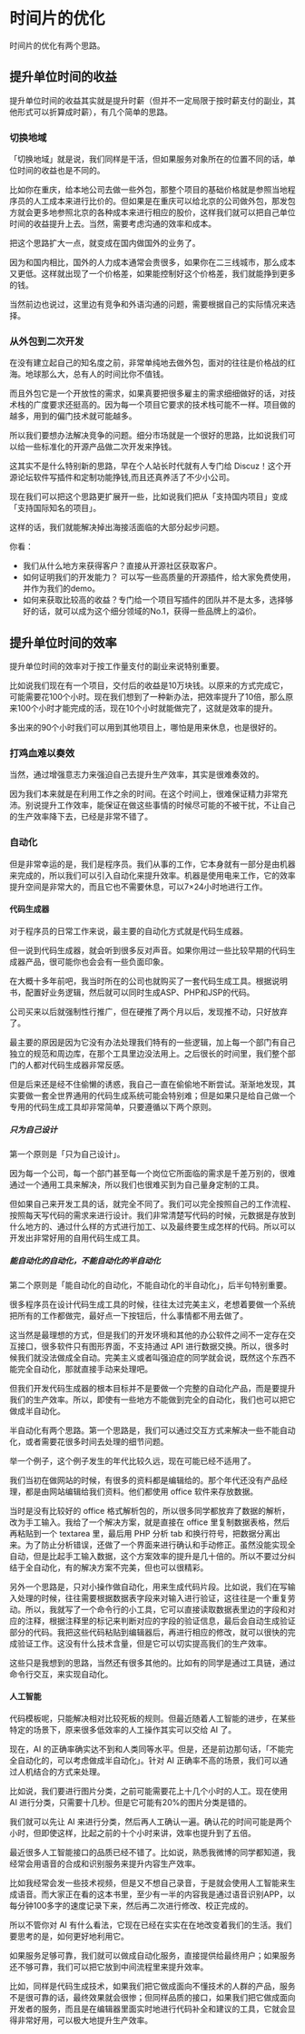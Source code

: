 # 时间片的优化


时间片的优化有两个思路。

## 提升单位时间的收益

提升单位时间的收益其实就是提升时薪（但并不一定局限于按时薪支付的副业，其他形式可以折算成时薪），有几个简单的思路。

### 切换地域

「切换地域」就是说，我们同样是干活，但如果服务对象所在的位置不同的话，单位时间的收益也是不同的。

比如你在重庆，给本地公司去做一些外包，那整个项目的基础价格就是参照当地程序员的人工成本来进行比价的。但如果是在重庆可以给北京的公司做外包，那发包方就会更多地参照北京的各种成本来进行相应的股价，这样我们就可以把自己单位时间的收益提升上去。当然，需要考虑沟通的效率和成本。


把这个思路扩大一点，就变成在国内做国外的业务了。

因为和国内相比，国外的人力成本通常会贵很多，如果你在二三线城市，那么成本又更低。这样就出现了一个价格差，如果能控制好这个价格差，我们就能挣到更多的钱。

当然前边也说过，这里边有竞争和外语沟通的问题，需要根据自己的实际情况来选择。

### 从外包到二次开发

在没有建立起自己的知名度之前，非常单纯地去做外包，面对的往往是价格战的红海。地球那么大，总有人的时间比你不值钱。

而且外包它是一个开放性的需求，如果真要把很多雇主的需求细细做好的话，对技术栈的广度要求还挺高的。因为每一个项目它要求的技术栈可能不一样。项目做的越多，用到的偏门技术就可能越多。

所以我们要想办法解决竞争的问题。细分市场就是一个很好的思路，比如说我们可以给一些标准化的开源产品做二次开发来挣钱。

这其实不是什么特别新的思路，早在个人站长时代就有人专门给 Discuz！这个开源论坛软件写插件和定制功能挣钱,而且还真养活了不少小公司。

现在我们可以把这个思路更扩展开一些，比如说我们把从「支持国内项目」变成「支持国际知名的项目」。

这样的话，我们就能解决掉出海接活面临的大部分起步问题。

你看：

- 我们从什么地方来获得客户？直接从开源社区获取客户。
- 如何证明我们的开发能力？ 可以写一些高质量的开源插件，给大家免费使用，并作为我们的demo。
- 如何来获取比较高的收益？专门给一个项目写插件的团队并不是太多，选择够好的话，就可以成为这个细分领域的No.1，获得一些品牌上的溢价。

## 提升单位时间的效率

提升单位时间的效率对于按工作量支付的副业来说特别重要。

比如说我们现在有一个项目，交付后的收益是10万块钱。以原来的方式完成它，可能需要花100个小时。现在我们想到了一种新办法，把效率提升了10倍，那么原来100个小时才能完成的活，现在10个小时就能做完了，这就是效率的提升。

多出来的90个小时我们可以用到其他项目上，哪怕是用来休息，也是很好的。

### 打鸡血难以奏效

当然，通过增强意志力来强迫自己去提升生产效率，其实是很难奏效的。

因为我们本来就是在利用工作之余的时间。在这个时间上，很难保证精力非常充沛。别说提升工作效率，能保证在做这些事情的时候尽可能的不被干扰，不让自己的生产效率降下去，已经是非常不错了。

### 自动化

但是非常幸运的是，我们是程序员。我们从事的工作，它本身就有一部分是由机器来完成的，所以我们可以引入自动化来提升效率。机器是使用电来工作，它的效率提升空间是非常大的，而且它也不需要休息，可以7×24小时地进行工作。

#### 代码生成器

对于程序员的日常工作来说，最主要的自动化方式就是代码生成器。

但一说到代码生成器，就会听到很多反对声音。如果你用过一些比较早期的代码生成器产品，很可能你也会会有一些负面印象。

在大概十多年前吧，我当时所在的公司也就购买了一套代码生成工具。根据说明书，配置好业务逻辑，然后就可以同时生成ASP、PHP和JSP的代码。

公司买来以后就强制性行推广，但在硬推了两个月以后，发现推不动，只好放弃了。

最主要的原因是因为它没有办法处理我们特有的一些逻辑，加上每一个部门有自己独立的规范和周边库，在那个工具里边没法用上。之后很长的时间里，我们整个部门的人都对代码生成器非常反感。

但是后来还是经不住偷懒的诱惑，我自己一直在偷偷地不断尝试。渐渐地发现，其实要做一套全世界通用的代码生成系统可能会特别难；但是如果只是给自己做一个专用的代码生成工具却非常简单，只要遵循以下两个原则。

##### 只为自己设计

第一个原则是「只为自己设计」。

因为每一个公司，每一个部门甚至每一个岗位它所面临的需求是千差万别的，很难通过一个通用工具来解决，所以我们也很难买到为自己量身定制的工具。

但如果自己来开发工具的话，就完全不同了。我们可以完全按照自己的工作流程、按照每天写代码的需求来进行设计。我们非常清楚写代码的时候，元数据是存放到什么地方的、通过什么样的方式进行加工、以及最终要生成怎样的代码。所以可以开发出非常好用的自用代码生成工具。

##### 能自动化的自动化，不能自动化的半自动化

第二个原则是「能自动化的自动化，不能自动化的半自动化」，后半句特别重要。

很多程序员在设计代码生成工具的时候，往往太过完美主义，老想着要做一个系统把所有的工作都做完，最好点一下按钮后，什么事情都不用去做了。

这当然是最理想的方式，但是我们的开发环境和其他的办公软件之间不一定存在交互接口，很多软件只有图形界面，不支持通过 API 进行数据交换。所以，很多时候我们就没法做成全自动。完美主义或者叫强迫症的同学就会说，既然这个东西不能完全自动化，那就直接手动来处理吧。


但我们开发代码生成器的根本目标并不是要做一个完整的自动化产品，而是要提升我们的生产效率。所以，即使有一些地方不能做到完全的自动化，我们也可以把它做成半自动化。

半自动化有两个思路。第一个思路是，我们可以通过交互方式来解决一些不能自动化，或者需要花很多时间去处理的细节问题。

举一个例子，这个例子发生的年代比较久远，现在可能已经不适用了。

我们当初在做网站的时候，有很多的资料都是编辑给的。那个年代还没有产品经理，都是由网站编辑给我们资料。他们都使用 office 软件来存放数据。

当时是没有比较好的 office 格式解析包的，所以很多同学都放弃了数据的解析，改为手工输入。我给了一个解决方案，就是直接在 office 里复制数据表格，然后再粘贴到一个 textarea 里，最后用 PHP 分析 tab 和换行符号，把数据分离出来。为了防止分析错误，还做了一个界面来进行确认和手动修正。虽然没能实现全自动，但是比起手工输入数据，这个方案效率的提升是几十倍的。所以不要过分纠结于全自动化，有的解决方案不完美，但也可以很精彩。

另外一个思路是，只对小操作做自动化，用来生成代码片段。比如说，我们在写输入处理的时候，往往需要根据数据表字段来对输入进行验证，这往往是一个重复劳动。所以，我就写了一个命令行的小工具，它可以直接读取数据表里边的字段和对应的注释，根据注释里的标记来判断对应的字段的验证信息，最后会自动生成验证部分的代码。我把这些代码粘贴到编辑器后，再进行相应的修改，就可以很快的完成验证工作。这没有什么技术含量，但是它可以切实提高我们的生产效率。



这些只是我想到的思路，当然还有很多其他的。比如有的同学是通过工具链，通过命令行交互，来实现自动化。

#### 人工智能

代码模板呢，只能解决相对比较死板的规则。但最近随着人工智能的进步，在某些特定的场景下，原来很多低效率的人工操作其实可以交给 AI 了。

现在，AI 的正确率确实达不到和人类同等水平。但是，还是前边那句话，「不能完全自动化的，可以考虑做成半自动化」。针对 AI 正确率不高的场景，我们可以通过人机结合的方式来处理。

比如说，我们要进行图片分类，之前可能需要花上十几个小时的人工。现在使用 AI 进行分类，只需要十几秒。但是它可能有20%的图片分类是错的。

我们就可以先让 AI 来进行分类，然后再人工确认一遍。确认花的时间可能是两个小时，但即使这样，比起之前的十个小时来讲，效率也提升到了五倍。

最近很多人工智能接口的品质已经不错了。比如说，熟悉我微博的同学都知道，我经常会用语音的合成和识别服务来提升内容生产效率。

比如我经常会发一些技术视频，但是又不想自己录音，于是就会使用人工智能来生成语音。而大家正在看的这本书里，至少有一半的内容我是通过语音识别APP，以每分钟100多字的速度记录下来，然后再二次进行修改、校正完成的。

所以不管你对 AI 有什么看法，它现在已经在实实在在地改变着我们的生活。我们要思考的是，如何更好地利用它。

如果服务足够可靠，我们就可以做成自动化服务，直接提供给最终用户；如果服务还不够可靠，我们可以把它放到中间流程里来提升效率。

比如，同样是代码生成技术，如果我们把它做成面向不懂技术的人群的产品，服务不是很可靠的话，最终效果就会很惨；但同样品质的接口，如果我们把它做成面向开发者的服务，而且是在编辑器里面实时地进行代码补全和建议的工具，它就会显得非常好用，可以极大地提升生产效率。
